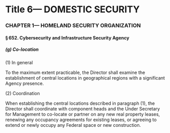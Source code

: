 
# Title 6— DOMESTIC SECURITY
### CHAPTER 1— HOMELAND SECURITY ORGANIZATION
#### § 652. Cybersecurity and Infrastructure Security Agency
##### (g) Co-location

(1) In general

To the maximum extent practicable, the Director shall examine the establishment of central locations in geographical regions with a significant Agency presence.

(2) Coordination

When establishing the central locations described in paragraph (1), the Director shall coordinate with component heads and the Under Secretary for Management to co-locate or partner on any new real property leases, renewing any occupancy agreements for existing leases, or agreeing to extend or newly occupy any Federal space or new construction.
